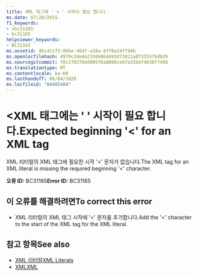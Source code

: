 ```yaml
---
title: XML 태그에 ' < ' 시작이 필요 합니다.
ms.date: 07/20/2015
f1_keywords:
- vbc31165
- bc31165
helpviewer_keywords:
- BC31165
ms.assetid: d6c411f3-06be-4647-a18a-8ff8a24ff94b
ms.openlocfilehash: 4970c2de4a2156b864493d73821a0f335576dbd9
ms.sourcegitcommit: f8c270376ed905f6a8896ce0fe25b4f4b38ff498
ms.translationtype: MT
ms.contentlocale: ko-KR
ms.lasthandoff: 06/04/2020
ms.locfileid: "84405484"
---
```

# <a name="expected-beginning--for-an-xml-tag"></a><span data-ttu-id="edf0b-102">\<XML 태그에는 ' ' 시작이 필요 합니다.</span><span class="sxs-lookup"><span data-stu-id="edf0b-102">Expected beginning '\<' for an XML tag</span></span>
<span data-ttu-id="edf0b-103">XML 리터럴의 XML 태그에 필요한 시작 '<' 문자가 없습니다.</span><span class="sxs-lookup"><span data-stu-id="edf0b-103">The XML tag for an XML literal is missing the required beginning '<' character.</span></span>  
  
 <span data-ttu-id="edf0b-104">**오류 ID:** BC31165</span><span class="sxs-lookup"><span data-stu-id="edf0b-104">**Error ID:** BC31165</span></span>  
  
## <a name="to-correct-this-error"></a><span data-ttu-id="edf0b-105">이 오류를 해결하려면</span><span class="sxs-lookup"><span data-stu-id="edf0b-105">To correct this error</span></span>  
  
- <span data-ttu-id="edf0b-106">XML 리터럴의 XML 태그 시작에 '<' 문자를 추가합니다.</span><span class="sxs-lookup"><span data-stu-id="edf0b-106">Add the '<' character to the start of the XML tag for the XML literal.</span></span>  
  
## <a name="see-also"></a><span data-ttu-id="edf0b-107">참고 항목</span><span class="sxs-lookup"><span data-stu-id="edf0b-107">See also</span></span>

- [<span data-ttu-id="edf0b-108">XML 리터럴</span><span class="sxs-lookup"><span data-stu-id="edf0b-108">XML Literals</span></span>](../language-reference/xml-literals/index.md)
- [<span data-ttu-id="edf0b-109">XML</span><span class="sxs-lookup"><span data-stu-id="edf0b-109">XML</span></span>](../programming-guide/language-features/xml/index.md)
